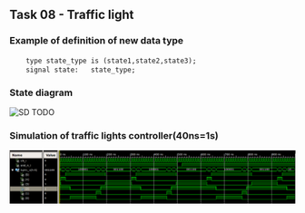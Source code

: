 ## Task 08 - Traffic light

### Example of definition of new data type
```
	type state_type is (state1,state2,state3);
	signal state:	state_type;
```
### State diagram
![SD](.png) TODO

### Simulation of traffic lights controller(40ns=1s)
![isim](isim.png)

